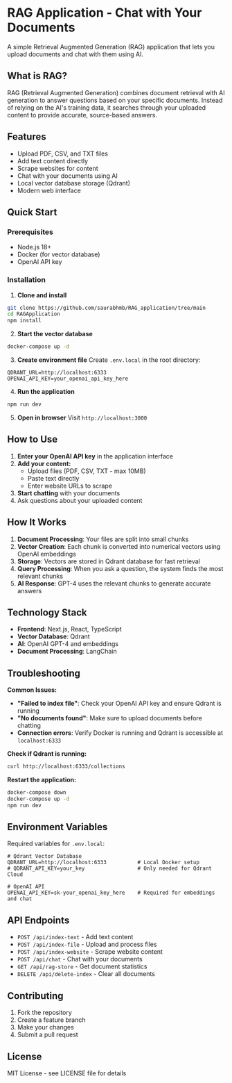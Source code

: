 # RAG Application - Chat with Your Documents

A simple Retrieval Augmented Generation (RAG) application that lets you upload documents and chat with them using AI.

## What is RAG?

RAG (Retrieval Augmented Generation) combines document retrieval with AI generation to answer questions based on your specific documents. Instead of relying on the AI's training data, it searches through your uploaded content to provide accurate, source-based answers.

## Features

- Upload PDF, CSV, and TXT files
- Add text content directly
- Scrape websites for content
- Chat with your documents using AI
- Local vector database storage (Qdrant)
- Modern web interface

## Quick Start

### Prerequisites
- Node.js 18+
- Docker (for vector database)
- OpenAI API key

### Installation

1. **Clone and install**
```bash
git clone https://github.com/saurabhmb/RAG_application/tree/main
cd RAGApplication
npm install
```

2. **Start the vector database**
```bash
docker-compose up -d
```

3. **Create environment file**
Create `.env.local` in the root directory:
```env
QDRANT_URL=http://localhost:6333
OPENAI_API_KEY=your_openai_api_key_here
```

4. **Run the application**
```bash
npm run dev
```

5. **Open in browser**
Visit `http://localhost:3000`

## How to Use

1. **Enter your OpenAI API key** in the application interface
2. **Add your content:**
   - Upload files (PDF, CSV, TXT - max 10MB)
   - Paste text directly
   - Enter website URLs to scrape
3. **Start chatting** with your documents
4. Ask questions about your uploaded content

## How It Works

1. **Document Processing**: Your files are split into small chunks
2. **Vector Creation**: Each chunk is converted into numerical vectors using OpenAI embeddings
3. **Storage**: Vectors are stored in Qdrant database for fast retrieval
4. **Query Processing**: When you ask a question, the system finds the most relevant chunks
5. **AI Response**: GPT-4 uses the relevant chunks to generate accurate answers

## Technology Stack

- **Frontend**: Next.js, React, TypeScript
- **Vector Database**: Qdrant
- **AI**: OpenAI GPT-4 and embeddings
- **Document Processing**: LangChain

## Troubleshooting

**Common Issues:**

- **"Failed to index file"**: Check your OpenAI API key and ensure Qdrant is running
- **"No documents found"**: Make sure to upload documents before chatting
- **Connection errors**: Verify Docker is running and Qdrant is accessible at `localhost:6333`

**Check if Qdrant is running:**
```bash
curl http://localhost:6333/collections
```

**Restart the application:**
```bash
docker-compose down
docker-compose up -d
npm run dev
```

## Environment Variables

Required variables for `.env.local`:

```env
# Qdrant Vector Database
QDRANT_URL=http://localhost:6333          # Local Docker setup
# QDRANT_API_KEY=your_key                 # Only needed for Qdrant Cloud

# OpenAI API
OPENAI_API_KEY=sk-your_openai_key_here    # Required for embeddings and chat
```

## API Endpoints

- `POST /api/index-text` - Add text content
- `POST /api/index-file` - Upload and process files  
- `POST /api/index-website` - Scrape website content
- `POST /api/chat` - Chat with your documents
- `GET /api/rag-store` - Get document statistics
- `DELETE /api/delete-index` - Clear all documents

## Contributing

1. Fork the repository
2. Create a feature branch
3. Make your changes
4. Submit a pull request

## License

MIT License - see LICENSE file for details
